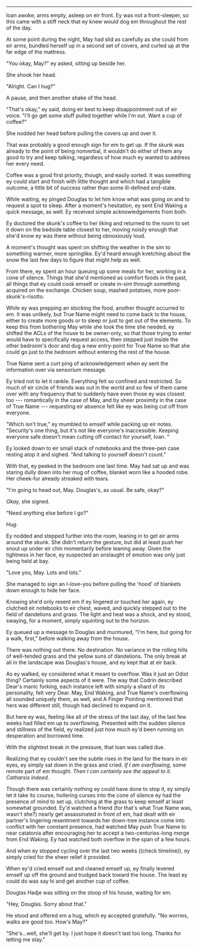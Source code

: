 -----

Ioan awoke, arms empty, asleep on eir front. Ey was not a front-sleeper, so this came with a stiff neck that ey knew would dog em throughout the rest of the day.

At some point during the night, May had slid as carefully as she could from eir arms, bundled herself up in a second set of covers, and curled up at the far edge of the mattress.

"You okay, May?" ey asked, sitting up beside her.

She shook her head.

"Alright. Can I hug?"

A pause, and then another shake of the head.

"That's okay," ey said, doing eir best to keep disappointment out of eir voice. "I'll go get some stuff pulled together while I'm out. Want a cup of coffee?"

She nodded her head before pulling the covers up and over it.

That was probably a good enough sign for em to get up. If the skunk was already to the point of being nonverbal, it wouldn't do either of them any good to try and keep talking, regardless of how much ey wanted to address her every need.

Coffee was a good first priority, though, and easily sorted. It was something ey could start and finish with little thought and which had a tangible outcome, a little bit of success rather than some ill-defined end-state.

While waiting, ey pinged Douglas to let him know what was going on and to request a spot to sleep. After a moment's hesitation, ey sent End Waking a quick message, as well. Ey received simple acknowledgements from both.

Ey doctored the skunk's coffee to her liking and returned to the room to set it down on the bedside table closest to her, moving noisily enough that she'd know ey was there without being obnoxiously loud.

A moment's thought was spent on shifting the weather in the sim to something warmer, more springlike. Ey'd heard enough kvetching about the snow the last few days to figure that might help as well.

From there, ey spent an hour queuing up some meals for her, working in a cone of silence. Things that she'd mentioned as comfort foods in the past, all things that ey could cook emself or create in-sim through something acquired on the exchange. Chicken soup, mashed potatoes, more poor-skunk's-risotto.

While ey was prepping an stocking the food, another thought occurred to em. It was unlikely, but True Name might need to come back to the house, either to create more goods or to sleep or just to get out of the elements. To keep this from bothering May while she took the time she needed, ey shifted the ACLs of the house to be owner-only, so that those trying to enter would have to specifically request access, then stepped just inside the other bedroom's door and dug a new entry-point for True Name so that she could go just to the bedroom without entering the rest of the house.

True Name sent a curt ping of acknowledgement when ey sent the information over via sensorium message.

Ey tried not to let it rankle. Everything felt so confined and restricted. So much of eir circle of friends was out in the world and so few of them came over with any frequency that to suddenly have even those ey was closest too --- romantically in the case of May, and by sheer proximity in the case of True Name --- requesting eir absence felt like ey was being cut off from everyone.

"Which isn't true," ey mumbled to emself while packing up eir notes. "Security's one thing, but it's not like everyone's inaccessible. Keeping everyone safe doesn't mean cutting off contact for yourself, Ioan. "

Ey looked down to eir small stack of notebooks and the three-pen case resting atop it and sighed. "And talking to yourself doesn't count."

With that, ey peeked in the bedroom one last time. May had sat up and was staring dully down into her mug of coffee, blanket worn like a hooded robe. Her cheek-fur already streaked with tears.

"I'm going to head out, May. Douglas's, as usual. Be safe, okay?"

*Okay,* she signed.

"Need anything else before I go?"

*Hug.*

Ey nodded and stepped further into the room, leaning in to get eir arms around the skunk. She didn't return the gesture, but did at least push her snout up under eir chin momentarily before leaning away. Given the tightness in her face, ey suspected an onslaught of emotion was only just being held at bay.

"Love you, May. Lots and lots."

She managed to sign an I-love-you before pulling the 'hood' of blankets down enough to hide her face.

Knowing she'd only resent em if ey lingered or touched her again, ey clutched eir notebooks to eir chest, waved, and quickly stepped out to the field of dandelions and grass. The light and heat was a shock, and ey stood, swaying, for a moment, simply squinting out to the horizon.

Ey queued up a message to Douglas and murmured, "I'm here, but going for a walk, first," before walking away from the house.

There was nothing out there. No destination. No variance in the rolling hills of well-tended grass and the yellow suns of dandelions. The only break at all in the landscape was Douglas's house, and ey kept that at eir back.

As ey walked, ey considered what it meant to overflow. Was it just an Odist thing? Certainly some aspects of it were. The way that Codrin described Dear's manic forking, each instance left with simply a shard of its personality, felt very Dear. May, End Waking, and True Name's overflowing all sounded uniquely them, as well, and A Finger Pointing mentioned that hers was different still, though had declined to expand on it.

But here ey was, feeling like all of the stress of the last day, of the last few weeks had filled em up to overflowing. Presented with the sudden silence and stillness of the field, ey realized just how much ey'd been running on desperation and borrowed time.

With the slightest break in the pressure, that loan was called due.

Realizing that ey couldn't see the subtle rises in the land for the tears in eir eyes, ey simply sat down in the grass and cried. *If I am overflowing,* some remote part of em thought. *Then I can certainly see the appeal to it. Catharsis indeed.*

Though there was certainly nothing ey could have done to stop it, ey simply let it take its course, hollering curses into the cone of silence ey had the presence of mind to set up, clutching at the grass to keep emself at least somewhat grounded. Ey'd watched a friend (for that's what True Name was, wasn't she?) nearly get assassinated in front of em, had dealt with eir partner's lingering resentment towards her down-tree instance come into conflict with her constant presence, had watched May push True Name to near catatonia after encouraging her to accept a two-centuries-long merge from End Waking. Ey had watched both overflow in the span of a few hours.

And when ey stopped cycling over the last two weeks ((check timeline)), ey simply cried for the sheer relief it provided.

When ey'd cried emself out and cleaned emself up, ey finally levered emself up off the ground and trudged back toward the house. The least ey could do was say hi and get another cup of coffee.

Douglas Hadje was sitting on the stoop of his house, waiting for em.

"Hey, Douglas. Sorry about that."

He stood and offered em a hug, which ey accepted gratefully. "No worries, walks are good too. How's May?"

"She's...well, she'll get by. I just hope it doesn't last too long. Thanks for letting me stay."
